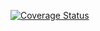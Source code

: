 [![Coverage Status](https://coveralls.io/repos/github/keshavsingh4522/LINUX_BASH_SHELL/badge.svg?branch=master)](https://coveralls.io/github/keshavsingh4522/LINUX_BASH_SHELL?branch=master)

